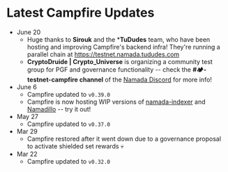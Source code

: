 # Latest Campfire Updates

- June 20
    - Huge thanks to **Sirouk** and the ***TuDudes** team, who have been hosting and improving Campfire's backend infra! They're running a parallel chain at https://testnet.namada.tududes.com
    - **CryptoDruide | Crypto_Universe** is organizing a community test group for PGF and governance functionality -- check the **#🏕️-testnet-campfire channel** of the [Namada Discord](https://discord.gg/namada) for more info!
- June 6
    - Campfire updated to `v0.39.0`
    - Campfire is now hosting WIP versions of [namada-indexer]() and [Namadillo]() -- try it out!
- May 27
    - Campfire updated to `v0.37.0`
- Mar 29
    - Campfire restored after it went down due to a governance proposal to activate shielded set rewards 💀
- Mar 22
    - Campfire updated to `v0.32.0`